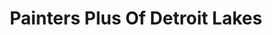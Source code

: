 ---
title: "Painters Plus Of Detroit Lakes"
url: /detroit-lakes/painters-plus-of-detroit-lakes/
shop: clothes
---
